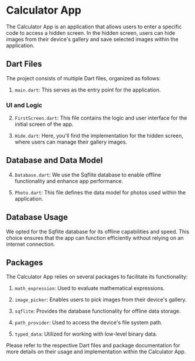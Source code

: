 # Calculator App

The Calculator App is an application that allows users to enter a specific code to access a hidden screen. In the hidden screen, users can hide images from their device's gallery and save selected images within the application.

## Dart Files
The project consists of multiple Dart files, organized as follows:

1. `main.dart`: This serves as the entry point for the application.

### UI and Logic
2. `FirstScreen.dart`: This file contains the logic and user interface for the initial screen of the app.

3. `Hide.dart`: Here, you'll find the implementation for the hidden screen, where users can manage their gallery images.

## Database and Data Model
4. `Database.dart`: We use the Sqflite database to enable offline functionality and enhance app performance.

5. `Photo.dart`: This file defines the data model for photos used within the application.

## Database Usage
We opted for the Sqflite database for its offline capabilities and speed. This choice ensures that the app can function efficiently without relying on an internet connection.

## Packages
The Calculator App relies on several packages to facilitate its functionality:

1. `math_expression`: Used to evaluate mathematical expressions.

2. `image_picker`: Enables users to pick images from their device's gallery.

3. `sqflite`: Provides the database functionality for offline data storage.

4. `path_provider`: Used to access the device's file system path.

5. `typed_data`: Utilized for working with low-level binary data.

Please refer to the respective Dart files and package documentation for more details on their usage and implementation within the Calculator App.
